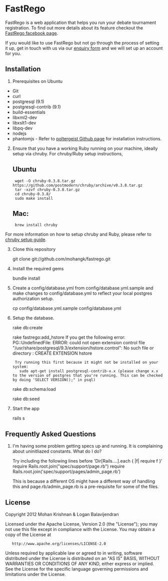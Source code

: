 # FastRego

FastRego is a web application that helps you run your debate tournament registration. To find out more details about its feature checkout the [FastRego facebook page](http://www.facebook.com/fastrego).

If you would like to use FastRego but not go through the process of setting it up, get in touch with us via our [enquiry form](http://fastrego.herokuapp.com/enquiry) and we will set up an account for you.

## Installation

1. Prerequisites on Ubuntu
  * Git
  * curl
  * postgresql (9.1)
  * postgresql-contrib (9.1)
  * build-essentials
  * libxml2-dev
  * libxslt1-dev
  * libpq-dev
  * nodejs
  * phantomjs - Refer to [poltergeist Github page](https://github.com/jonleighton/poltergeist#installing-phantomjs) for installation instructions.

2. Ensure that you have a working Ruby running on your machine, ideally setup via chruby. For chruby/Ruby setup instructions,
    ## Ubuntu

        wget -O chruby-0.3.8.tar.gz https://github.com/postmodern/chruby/archive/v0.3.8.tar.gz
        tar -xzvf chruby-0.3.8.tar.gz
        cd chruby-0.3.8/
        sudo make install

    ## Mac:

        brew install chruby

For more information on how to setup chruby and Ruby, please refer to [chruby setup guide](https://github.com/postmodern/chruby).

3. Clone this repository

    git clone git://github.com/mohangk/fastrego.git

4. Install the required gems

    bundle install

5. Create a config/database.yml from config/database.yml.sample and make changes to config/database.yml to reflect your local postgres authorization setup.

   cp config/database.yml.sample config/database.yml

6. Setup the database. 

    rake db:create

    rake fastrego:add_hstore
        If you get the following error:
          PG::UndefinedFile: ERROR:  could not open extension control file "/usr/share/postgresql/9.3/extension/hstore.control": No such file or directory : CREATE EXTENSION hstore

        Try running this first because it might not be installed on your system:
          sudo apt-get install postgresql-contrib-x.x (please change x.x to the version of postgres that you're running. This can be checked by doing 'SELECT VERSION();" in psql)

    rake db:schema:load 

    rake db:seed

7. Start the app

    rails s

## Frequently Asked Questions

1. I'm having some problem getting specs up and running. It is complaining about uninitliazed constants. What do I do?

   Try including the following lines before 'Dir[Rails....].each { |f| require f }'
     require Rails.root.join("spec/support/page.rb")
     require Rails.root.join('spec/support/pages/admin_page.rb')

   This is because a different OS might have a different way of handling this and page.rb/admin_page.rb is a pre-requisite for some of the files.

## License

   Copyright 2012 Mohan Krishnan & Logan Balavijendran

   Licensed under the Apache License, Version 2.0 (the "License");
   you may not use this file except in compliance with the License.
   You may obtain a copy of the License at

       http://www.apache.org/licenses/LICENSE-2.0

   Unless required by applicable law or agreed to in writing, software
   distributed under the License is distributed on an "AS IS" BASIS,
   WITHOUT WARRANTIES OR CONDITIONS OF ANY KIND, either express or implied.
   See the License for the specific language governing permissions and
   limitations under the License.

